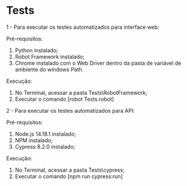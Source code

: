# Tests
1 - Para executar os testes automatizados para interface web:
  
  Pré-requisitos:
  1. Python instalado;
  2. Robot Framework instalado;
  3. Chrome instalado com o Web Driver dentro da pasta de variável de ambiente do windows Path.
  
  Execução:
  1. No Terminal, acessar a pasta Tests\RobotFramework;
  2. Executar o comando [robot Tests.robot]

2 - Para executar os testes automatizados para API:
  
  Pré-requisitos:
  1. Node.js 14.18.1 instalado;
  2. NPM instalado;
  3. Cypress 8.2.0 instalado;
  
  Execução:
  1. No Terminal, acessar a pasta Tests\cypress;
  2. Executar o comando [npm run cypress:run]
